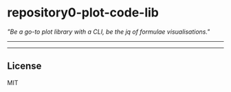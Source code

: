# repository0-plot-code-lib

_"Be a go-to plot library with a CLI, be the jq of formulae visualisations."_

---


---

## License

MIT
